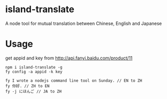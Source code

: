 # island-translate
A node tool for mutual translation between Chinese, English and Japanese

# Usage

get appid and key from http://api.fanyi.baidu.com/product/11

~~~
npm i island-translate -g
fy config -a appid -k key

fy I wrote a nodejs command line tool on Sunday. // EN to ZH
fy 你好. // ZH to EN
fy -j にほんご // JA to ZH
~~~
